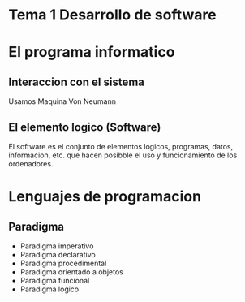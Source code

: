 # Tema 1 Desarrollo de software

# El programa informatico

## Interaccion con el sistema

Usamos Maquina Von Neumann

## El elemento logico (Software)

El software es el conjunto de elementos logicos, programas, datos, informacion, etc. que hacen posibble el uso y funcionamiento de los ordenadores.

# Lenguajes de programacion

## Paradigma

* Paradigma imperativo
* Paradigma declarativo
* Paradigma procedimental
* Paradigma orientado a objetos
* Paradigma funcional
* Paradigma logico

#
